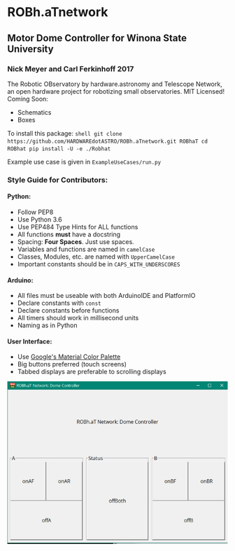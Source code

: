 # ROBh.aTnetwork
## Motor Dome Controller for Winona State University
### Nick Meyer and Carl Ferkinhoff 2017
The Robotic OBservatory by hardware.astronomy and Telescope Network, an open hardware project for robotizing
small observatories.
MIT Licensed!
Coming Soon:
  * Schematics
  * Boxes

To install this package:
    ```shell
    git clone https://github.com/HARDWAREdotASTRO/ROBh.aTnetwork.git ROBhaT
    cd ROBhat
    pip install -U -e ./Robhat
    ```

Example use case is given in `ExampleUseCases/run.py`


### Style Guide for Contributors:
#### Python:
* Follow PEP8
* Use Python 3.6
* Use PEP484 Type Hints for ALL functions
* All functions **must** have a docstring
* Spacing: **Four Spaces**. Just use spaces.
* Variables and functions are named in `camelCase`
* Classes, Modules, etc. are named with `UpperCamelCase`
* Important constants should be in `CAPS_WITH_UNDERSCORES`

#### Arduino:
* All files must be useable with both ArduinoIDE and PlatformIO
* Declare constants with `const`
* Declare constants before functions
* All timers should work in millisecond units
* Naming as in Python

#### User Interface:
* Use [Google's Material Color Palette](https://material.io/guidelines/style/color.html)
* Big buttons preferred (touch screens)
* Tabbed displays are preferable to scrolling displays

![Picture of Current UI](https://raw.githubusercontent.com/HARDWAREdotASTRO/ROBh.aTnetwork/master/temp_UI.PNG)
